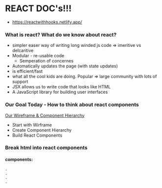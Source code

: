 # REACT DOC's!!!
  - https://reactwithhooks.netlify.app/

### What is react? What do we know about react? 
  - simpler easer way of writing long winded js code => imeritive vs delcaritive
  - Modular - re-usable code
    - Semperation of concernes
  - Automatically updates the page (with state updates)
  - is efficient/fast
  - what all the cool kids are doing. Popular => large community with lots of support
  - JSX allows us to write code that looks like HTML
  - A JavaScript library for building user interfaces


### Our Goal Today - How to think about react components
[Our Wireframe & Component Hierarchy](https://drive.google.com/file/d/1JzfYT1gA3-NzDOkVcj1Q54zMdGCQEkIu/view?usp=sharing)
  - Start with Wirframe
  - Create Component Hierarchy
  - Build React Components

### Break html into react components
  #### components:
    - 
    -
    -
    -


